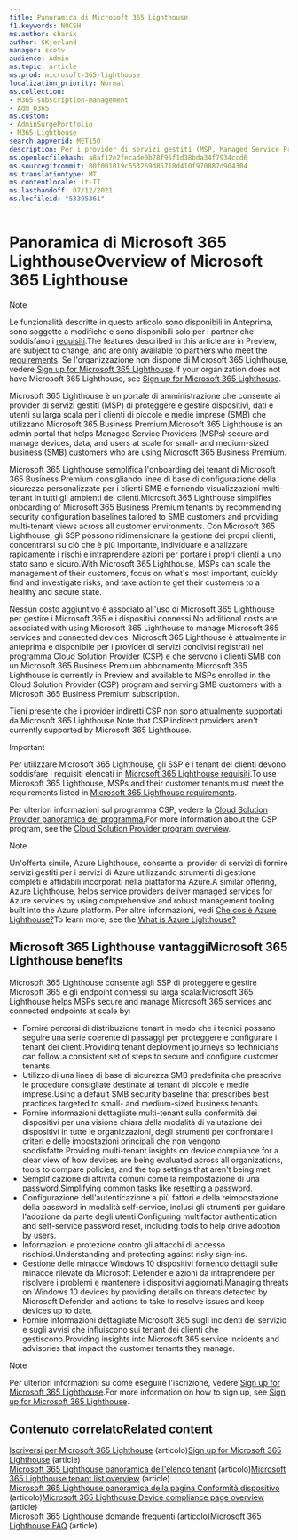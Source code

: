 ```yaml
---
title: Panoramica di Microsoft 365 Lighthouse
f1.keywords: NOCSH
ms.author: sharik
author: SKjerland
manager: scotv
audience: Admin
ms.topic: article
ms.prod: microsoft-365-lighthouse
localization_priority: Normal
ms.collection:
- M365-subscription-management
- Adm_O365
ms.custom:
- AdminSurgePortfolio
- M365-Lighthouse
search.appverid: MET150
description: Per i provider di servizi gestiti (MSP, Managed Service Provider), scopri come Microsoft 365 Lighthouse proteggere e gestire i tenant dei clienti in un'unica posizione.
ms.openlocfilehash: a8af12e2fecade0b78f95f1d38bda34f7934ccd6
ms.sourcegitcommit: 00f001019c653269d85718d410f970887d904304
ms.translationtype: MT
ms.contentlocale: it-IT
ms.lasthandoff: 07/12/2021
ms.locfileid: "53395361"
---
```

# <a name="overview-of-microsoft-365-lighthouse"></a><span data-ttu-id="bfaf1-103">Panoramica di Microsoft 365 Lighthouse</span><span class="sxs-lookup"><span data-stu-id="bfaf1-103">Overview of Microsoft 365 Lighthouse</span></span>

> [!NOTE]
> <span data-ttu-id="bfaf1-104">Le funzionalità descritte in questo articolo sono disponibili in Anteprima, sono soggette a modifiche e sono disponibili solo per i partner che soddisfano i [requisiti](m365-lighthouse-requirements.md).</span><span class="sxs-lookup"><span data-stu-id="bfaf1-104">The features described in this article are in Preview, are subject to change, and are only available to partners who meet the [requirements](m365-lighthouse-requirements.md).</span></span> <span data-ttu-id="bfaf1-105">Se l'organizzazione non dispone di Microsoft 365 Lighthouse, vedere [Sign up for Microsoft 365 Lighthouse](m365-lighthouse-sign-up.md).</span><span class="sxs-lookup"><span data-stu-id="bfaf1-105">If your organization does not have Microsoft 365 Lighthouse, see [Sign up for Microsoft 365 Lighthouse](m365-lighthouse-sign-up.md).</span></span>

<span data-ttu-id="bfaf1-106">Microsoft 365 Lighthouse è un portale di amministrazione che consente ai provider di servizi gestiti (MSP) di proteggere e gestire dispositivi, dati e utenti su larga scala per i clienti di piccole e medie imprese (SMB) che utilizzano Microsoft 365 Business Premium.</span><span class="sxs-lookup"><span data-stu-id="bfaf1-106">Microsoft 365 Lighthouse is an admin portal that helps Managed Service Providers (MSPs) secure and manage devices, data, and users at scale for small- and medium-sized business (SMB) customers who are using Microsoft 365 Business Premium.</span></span> 

<span data-ttu-id="bfaf1-107">Microsoft 365 Lighthouse semplifica l'onboarding dei tenant di Microsoft 365 Business Premium consigliando linee di base di configurazione della sicurezza personalizzate per i clienti SMB e fornendo visualizzazioni multi-tenant in tutti gli ambienti dei clienti.</span><span class="sxs-lookup"><span data-stu-id="bfaf1-107">Microsoft 365 Lighthouse simplifies onboarding of Microsoft 365 Business Premium tenants by recommending security configuration baselines tailored to SMB customers and providing multi-tenant views across all customer environments.</span></span> <span data-ttu-id="bfaf1-108">Con Microsoft 365 Lighthouse, gli SSP possono ridimensionare la gestione dei propri clienti, concentrarsi su ciò che è più importante, individuare e analizzare rapidamente i rischi e intraprendere azioni per portare i propri clienti a uno stato sano e sicuro.</span><span class="sxs-lookup"><span data-stu-id="bfaf1-108">With Microsoft 365 Lighthouse, MSPs can scale the management of their customers, focus on what's most important, quickly find and investigate risks, and take action to get their customers to a healthy and secure state.</span></span>

<span data-ttu-id="bfaf1-109">Nessun costo aggiuntivo è associato all'uso di Microsoft 365 Lighthouse per gestire i Microsoft 365 e i dispositivi connessi.</span><span class="sxs-lookup"><span data-stu-id="bfaf1-109">No additional costs are associated with using Microsoft 365 Lighthouse to manage Microsoft 365 services and connected devices.</span></span> <span data-ttu-id="bfaf1-110">Microsoft 365 Lighthouse è attualmente in anteprima e disponibile per i provider di servizi condivisi registrati nel programma Cloud Solution Provider (CSP) e che servono i clienti SMB con un Microsoft 365 Business Premium abbonamento.</span><span class="sxs-lookup"><span data-stu-id="bfaf1-110">Microsoft 365 Lighthouse is currently in Preview and available to MSPs enrolled in the Cloud Solution Provider (CSP) program and serving SMB customers with a Microsoft 365 Business Premium subscription.</span></span>

<span data-ttu-id="bfaf1-111">Tieni presente che i provider indiretti CSP non sono attualmente supportati da Microsoft 365 Lighthouse.</span><span class="sxs-lookup"><span data-stu-id="bfaf1-111">Note that CSP indirect providers aren't currently supported by Microsoft 365 Lighthouse.</span></span> 

> [!IMPORTANT] 
> <span data-ttu-id="bfaf1-112">Per utilizzare Microsoft 365 Lighthouse, gli SSP e i tenant dei clienti devono soddisfare i requisiti elencati in [Microsoft 365 Lighthouse requisiti](m365-lighthouse-requirements.md).</span><span class="sxs-lookup"><span data-stu-id="bfaf1-112">To use Microsoft 365 Lighthouse, MSPs and their customer tenants must meet the requirements listed in [Microsoft 365 Lighthouse requirements](m365-lighthouse-requirements.md).</span></span>     

<span data-ttu-id="bfaf1-113">Per ulteriori informazioni sul programma CSP, vedere la [Cloud Solution Provider panoramica del programma.](/partner-center/csp-overview)</span><span class="sxs-lookup"><span data-stu-id="bfaf1-113">For more information about the CSP program, see the [Cloud Solution Provider program overview](/partner-center/csp-overview).</span></span>

> [!NOTE]  
> <span data-ttu-id="bfaf1-114">Un'offerta simile, Azure Lighthouse, consente ai provider di servizi di fornire servizi gestiti per i servizi di Azure utilizzando strumenti di gestione completi e affidabili incorporati nella piattaforma Azure.</span><span class="sxs-lookup"><span data-stu-id="bfaf1-114">A similar offering, Azure Lighthouse, helps service providers deliver managed services for Azure services by using comprehensive and robust management tooling built into the Azure platform.</span></span> <span data-ttu-id="bfaf1-115">Per altre informazioni, vedi [Che cos'è Azure Lighthouse?](/azure/lighthouse/overview)</span><span class="sxs-lookup"><span data-stu-id="bfaf1-115">To learn more, see the [What is Azure Lighthouse?](/azure/lighthouse/overview)</span></span>   

## <a name="microsoft-365-lighthouse-benefits"></a><span data-ttu-id="bfaf1-116">Microsoft 365 Lighthouse vantaggi</span><span class="sxs-lookup"><span data-stu-id="bfaf1-116">Microsoft 365 Lighthouse benefits</span></span>

<span data-ttu-id="bfaf1-117">Microsoft 365 Lighthouse consente agli SSP di proteggere e gestire Microsoft 365 e gli endpoint connessi su larga scala:</span><span class="sxs-lookup"><span data-stu-id="bfaf1-117">Microsoft 365 Lighthouse helps MSPs secure and manage Microsoft 365 services and connected endpoints at scale by:</span></span>

- <span data-ttu-id="bfaf1-118">Fornire percorsi di distribuzione tenant in modo che i tecnici possano seguire una serie coerente di passaggi per proteggere e configurare i tenant dei clienti.</span><span class="sxs-lookup"><span data-stu-id="bfaf1-118">Providing tenant deployment journeys so technicians can follow a consistent set of steps to secure and configure customer tenants.</span></span> 
- <span data-ttu-id="bfaf1-119">Utilizzo di una linea di base di sicurezza SMB predefinita che prescrive le procedure consigliate destinate ai tenant di piccole e medie imprese.</span><span class="sxs-lookup"><span data-stu-id="bfaf1-119">Using a default SMB security baseline that prescribes best practices targeted to small- and medium-sized business tenants.</span></span> 
- <span data-ttu-id="bfaf1-120">Fornire informazioni dettagliate multi-tenant sulla conformità dei dispositivi per una visione chiara della modalità di valutazione dei dispositivi in tutte le organizzazioni, degli strumenti per confrontare i criteri e delle impostazioni principali che non vengono soddisfatte.</span><span class="sxs-lookup"><span data-stu-id="bfaf1-120">Providing multi-tenant insights on device compliance for a clear view of how devices are being evaluated across all organizations, tools to compare policies, and the top settings that aren't being met.</span></span> 
- <span data-ttu-id="bfaf1-121">Semplificazione di attività comuni come la reimpostazione di una password.</span><span class="sxs-lookup"><span data-stu-id="bfaf1-121">Simplifying common tasks like resetting a password.</span></span>
- <span data-ttu-id="bfaf1-122">Configurazione dell'autenticazione a più fattori e della reimpostazione della password in modalità self-service, inclusi gli strumenti per guidare l'adozione da parte degli utenti.</span><span class="sxs-lookup"><span data-stu-id="bfaf1-122">Configuring multifactor authentication and self-service password reset, including tools to help drive adoption by users.</span></span> 
- <span data-ttu-id="bfaf1-123">Informazioni e protezione contro gli attacchi di accesso rischiosi.</span><span class="sxs-lookup"><span data-stu-id="bfaf1-123">Understanding and protecting against risky sign-ins.</span></span>
- <span data-ttu-id="bfaf1-124">Gestione delle minacce Windows 10 dispositivi fornendo dettagli sulle minacce rilevate da Microsoft Defender e azioni da intraprendere per risolvere i problemi e mantenere i dispositivi aggiornati.</span><span class="sxs-lookup"><span data-stu-id="bfaf1-124">Managing threats on Windows 10 devices by providing details on threats detected by Microsoft Defender and actions to take to resolve issues and keep devices up to date.</span></span>
- <span data-ttu-id="bfaf1-125">Fornire informazioni dettagliate Microsoft 365 sugli incidenti del servizio e sugli avvisi che influiscono sui tenant dei clienti che gestiscono.</span><span class="sxs-lookup"><span data-stu-id="bfaf1-125">Providing insights into Microsoft 365 service incidents and advisories that impact the customer tenants they manage.</span></span>

> [!NOTE] 
> <span data-ttu-id="bfaf1-126">Per ulteriori informazioni su come eseguire l'iscrizione, vedere [Sign up for Microsoft 365 Lighthouse](m365-lighthouse-sign-up.md).</span><span class="sxs-lookup"><span data-stu-id="bfaf1-126">For more information on how to sign up, see [Sign up for Microsoft 365 Lighthouse](m365-lighthouse-sign-up.md).</span></span>

## <a name="related-content"></a><span data-ttu-id="bfaf1-127">Contenuto correlato</span><span class="sxs-lookup"><span data-stu-id="bfaf1-127">Related content</span></span>

<span data-ttu-id="bfaf1-128">[Iscriversi per Microsoft 365 Lighthouse](m365-lighthouse-sign-up.md) (articolo)</span><span class="sxs-lookup"><span data-stu-id="bfaf1-128">[Sign up for Microsoft 365 Lighthouse](m365-lighthouse-sign-up.md) (article)</span></span>\
<span data-ttu-id="bfaf1-129">[Microsoft 365 Lighthouse panoramica dell'elenco tenant](m365-lighthouse-tenant-list-overview.md) (articolo)</span><span class="sxs-lookup"><span data-stu-id="bfaf1-129">[Microsoft 365 Lighthouse tenant list overview](m365-lighthouse-tenant-list-overview.md) (article)</span></span>\
<span data-ttu-id="bfaf1-130">[Microsoft 365 Lighthouse panoramica della pagina Conformità dispositivo](m365-lighthouse-device-compliance-page-overview.md) (articolo)</span><span class="sxs-lookup"><span data-stu-id="bfaf1-130">[Microsoft 365 Lighthouse Device compliance page overview](m365-lighthouse-device-compliance-page-overview.md) (article)</span></span>\
<span data-ttu-id="bfaf1-131">[Microsoft 365 Lighthouse domande frequenti](m365-lighthouse-faq.yml) (articolo)</span><span class="sxs-lookup"><span data-stu-id="bfaf1-131">[Microsoft 365 Lighthouse FAQ](m365-lighthouse-faq.yml) (article)</span></span>